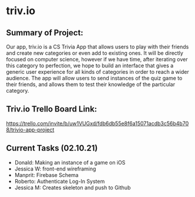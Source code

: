 # triv.io

## Summary of Project: 
Our app, triv.io is a CS Trivia App that allows users to play with their friends and create new categories or even add to existing ones. It will be directly focused on computer science, however if we have time, after iterating over this category to perfection, we hope to build an interface that gives a generic user experience for all kinds of categories in order to reach a wider audience. The app will allow users to send instances of the quiz game to their friends, and allows them to test their knowledge of the particular category.

## Triv.io Trello Board Link: 
https://trello.com/invite/b/uw1VUGxd/fdb6db55e8f6a15071acdb3c56b4b708/trivio-app-project



## Current Tasks (02.10.21)

* Donald: Making an instance of a game on iOS 
* Jessica W: front-end wireframing 
* Manprit: Firebase Schema
* Roberto: Authenticate Log-In System
* Jessica M: Creates skeleton and push to Github
